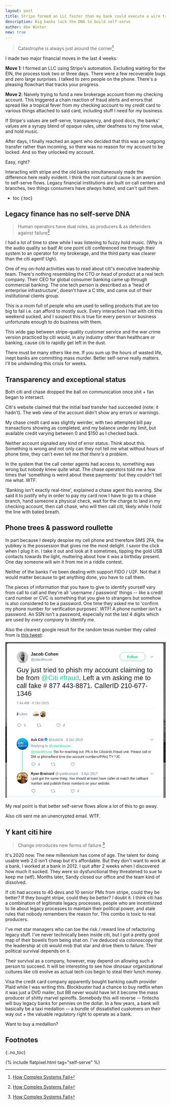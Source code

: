 ```yaml
---
layout: post
title: Stripe formed an LLC faster than my bank could execute a wire transfer
description: Big banks lack the DNA to build self-serve
author: Abe Winter
new: true
---
```


> Catastrophe is always just around the corner[^complex]

[^complex]: [How Complex Systems Fail](https://web.mit.edu/2.75/resources/random/How%20Complex%20Systems%20Fail.pdf)

I made two major financial moves in the last 4 weeks:

**Move 1**: I formed an LLC using Stripe's automation. Excluding waiting for the EIN, the process took two or three days. There were a few recoverable bugs and zero large surprises. I talked to zero people on the phone. There's a pleasing flowchart that tracks your progress.

**Move 2**: Naively trying to fund a new brokerage account from my checking account. This triggered a chain reaction of fraud alerts and errors that spread like a tropical fever from my checking account to my credit card to various things attached to said card, including stuff I need for my business.

If Stripe's values are self-serve, transparency, and good docs, the banks' values are a syrupy blend of opaque rules, utter deafness to my time value, and hold music.

After days, I finally reached an agent who decided that this was an outgoing transfer rather than incoming, so there was no reason for my account to be locked. And so they unlocked my account.

Easy, right?

Interacting with stripe and the old banks simultaneously made the difference here really evident. I think the root cultural cause is an aversion to self-serve flows. Legacy financial institutions are built on call centers and branches, two things consumers have *always hated*, and can't quit them.

* toc
{:toc}

## Legacy finance has no self-serve DNA

> Human operators have dual roles, as producers & as defenders against failure[^complex]

I had a lot of time to stew while I was listening to fuzzy hold music. (Why is the audio quality so bad! At one point citi conferenced me through their system to an operator for my brokerage, and the third party was clearer than the citi agent! Ugh).

One of my on-hold activities was to read about citi's executive leadership team. There's nothing resembling the CTO or head of product at a real tech company. Their CEO for global consumer banking came up through commercial banking. The one tech person is described as a 'head of enterprise infrastructure', doesn't have a C title, and came out of their institutional clients group.

This is a room full of people who are used to selling products that are too big to fail i.e. can afford to mostly suck. Every interaction I had with citi this weekend sucked, and I suspect this is true for every person or business unfortunate enough to do business with them.

This wide gap between stripe-quality customer service and the war crime version practiced by citi would, in any industry other than healthcare or banking, cause citi to rapidly get left in the dust.

There must be many others like me. If you sum up the hours of wasted life, inept banks are committing mass murder. Better self-serve really matters. I'll be undwinding this crisis for weeks.

## Transparency and exceptional status

Both citi and chase dropped the ball on communication once shit + fan began to intersect.

Citi's website claimed that the initial bad transfer had succeeded (note: it hadn't). The web view of the account didn't show any errors or warnings.

My chase credit card was slightly weirder, with two attempted bill pay transactions showing as completed, and my balance under my limit, but available credit varying between 0 and $150 as I checked back.

Neither account signaled any kind of error status. Think about this. Something is wrong and not only can they not tell me what without hours of phone time, they can't even tell me *that there's a problem*.

In the system that the call center agents had access to, something was wrong but nobody knew quite what. The chase operators told me a few times that 'something is weird about these payments' but they couldn't tell me what. WTF.

'Banking isn't exactly real-time', explained a chase agent this evening. She said it to justify why in order to pay my card now I have to go to a chase branch, hand someone a physical check, wait for the charge to land in my checking account, then call chase, who will then call citi, likely while I hold the line with bated breath.

## Phone trees & password roullette

In part because I deeply despise my cell phone and therefore SMS 2FA, the yubikey is the possession that gives me the most delight. I savor the click when I plug it in. I take it out and look at it sometimes, tipping the gold USB contacts towards the light, muttering about how it was a birthday present. One day someone will win it from me in a riddle contest.

Neither of the banks I've been dealing with support FIDO / U2F. Not that it would matter because to get anything done, you have to call them.

The pieces of information that you have to give to identify yourself vary from call to call and they're all 'username / password' things -- like a credit card number or CVC is something that you give to strangers but somehow is also considered to be a password. One time they asked me to 'confirm my phone number for verification purposes'. WTF! A phone number isn't a password. An SSN isn't a password, especially not the last 4 digits which are used by *every company* to identify me.

Also the clearest google result for the random texas number they called from is [this tweet](https://twitter.com/jstackhouse/status/652132359286882305):

![tweet about phish-like citi source #](/assets/citi-fraud-tweet.png)

My real point is that better self-serve flows allow a lot of this to go away.

Also citi sent me an unencrypted email. WTF.

## Y kant citi hire

> Change introduces new forms of failure.[^complex]

It's 2020 now. The new millennium has come of age. The talent for doing usable web 2.0 isn't cheap but it's affordable. But they don't want to work at a bank. I worked at a bank in 2012. I quit after 2 weeks when I discovered how much it sucked. They were so dysfunctional they threatened to sue to keep me (wtf). Months later, Sandy closed our office and the team kind of dissolved.

If citi had access to 40 devs and 10 senior PMs from stripe, could they be better? If they bought stripe, could they be better? I doubt it. I think citi has a combination of legitimate legacy processes, people who are incentivized to lie about legacy processes to maintain their political power, and stale rules that nobody remembers the reason for. This combo is toxic to real producers.

I've met star managers who can toe the risk / reward line of refactoring legacy stuff. I've never technically been inside citi, but I got a pretty good map of their bowels from being shat on. I've deduced via colonoscopy that the leadership at citi would mob that star and drive them to failure. Their political survival depends on it.

Their survival as a company, however, may depend on allowing such a person to succeed. It will be interesting to see how dinosaur organizational cultures like citi evolve as actual tech cos begin to steal their lunch money.

Visa the credit card company apparently bought banking oauth provider Plaid while I was writing this. Blockbuster had a chance to buy netflix when it was just a DVD mailer, but BB never would have let it become the mass producer of shitty marvel spinoffs. Somebody this will reverse -- fintechs will buy legacy banks for pennies on the dollar. In a few years, a bank will basically be a taxi medallion -- a bundle of dissatisfied customers on their way out + the valuable regulatory right to operate as a bank.

Want to buy a medallion?

## Footnotes
{:.no_toc}

{% include flatpixel.html tag="self-serve" %}
